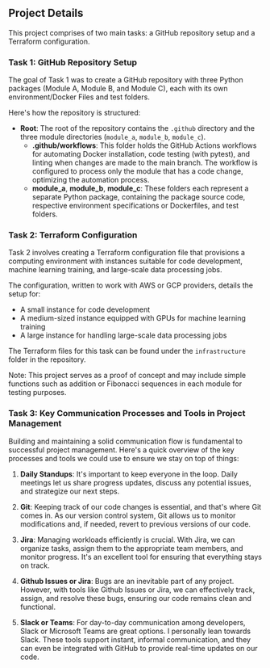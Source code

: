 ## Project Details

This project comprises of two main tasks: a GitHub repository setup and a Terraform configuration. 

### Task 1: GitHub Repository Setup 

The goal of Task 1 was to create a GitHub repository with three Python packages (Module A, Module B, and Module C), each with its own environment/Docker Files and test folders. 

Here's how the repository is structured:

- **Root**: The root of the repository contains the `.github` directory and the three module directories (`module_a`, `module_b`, `module_c`).
    - **.github/workflows**: This folder holds the GitHub Actions workflows for automating Docker installation, code testing (with pytest), and linting when changes are made to the main branch. The workflow is configured to process only the module that has a code change, optimizing the automation process.
    - **module_a**, **module_b**, **module_c**: These folders each represent a separate Python package, containing the package source code, respective environment specifications or Dockerfiles, and test folders.

### Task 2: Terraform Configuration

Task 2 involves creating a Terraform configuration file that provisions a computing environment with instances suitable for code development, machine learning training, and large-scale data processing jobs. 

The configuration, written to work with AWS or GCP providers, details the setup for:

- A small instance for code development
- A medium-sized instance equipped with GPUs for machine learning training
- A large instance for handling large-scale data processing jobs

The Terraform files for this task can be found under the `infrastructure` folder in the repository.

Note: This project serves as a proof of concept and may include simple functions such as addition or Fibonacci sequences in each module for testing purposes.

### Task 3: Key Communication Processes and Tools in Project Management

Building and maintaining a solid communication flow is fundamental to successful project management. Here's a quick overview of the key processes and tools we could use to ensure we stay on top of things:

1. **Daily Standups**: It's important to keep everyone in the loop. Daily meetings let us share progress updates, discuss any potential issues, and strategize our next steps. 

2. **Git**: Keeping track of our code changes is essential, and that's where Git comes in. As our version control system, Git allows us to monitor modifications and, if needed, revert to previous versions of our code.

3. **Jira**: Managing workloads efficiently is crucial. With Jira, we can organize tasks, assign them to the appropriate team members, and monitor progress. It's an excellent tool for ensuring that everything stays on track.

4. **Github Issues or Jira**: Bugs are an inevitable part of any project. However, with tools like Github Issues or Jira, we can effectively track, assign, and resolve these bugs, ensuring our code remains clean and functional.

5. **Slack or Teams**: For day-to-day communication among developers, Slack or Microsoft Teams are great options. I personally lean towards Slack. These tools support instant, informal communication, and they can even be integrated with GitHub to provide real-time updates on our code.
